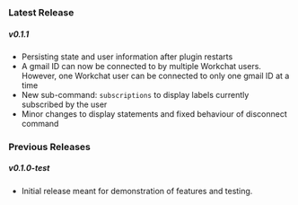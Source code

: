 ### Latest Release

##### v0.1.1

- Persisting state and user information after plugin restarts
- A gmail ID can now be connected to by multiple Workchat users. However, one Workchat user can be connected to only one gmail ID at a time
- New sub-command: `subscriptions` to display labels currently subscribed by the user
- Minor changes to display statements and fixed behaviour of disconnect command


### Previous Releases

##### v0.1.0-test

- Initial release meant for demonstration of features and testing.
